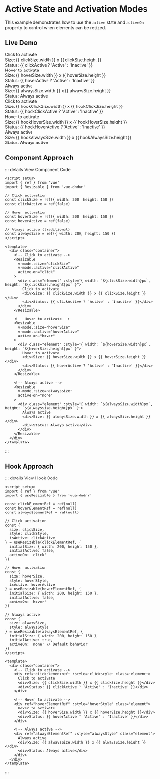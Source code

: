 # Active State and Activation Modes

This example demonstrates how to use the `active` state and `activeOn` property to control when elements can be resized.

## Live Demo

<script setup>
import { ref, shallowRef } from 'vue'
import { Resizable, useResizable } from 'vue-dndnr'

// Component approach - Click activation
const clickSize = shallowRef({ width: 200, height: 150 })
const clickActive = ref(false)

// Component approach - Hover activation
const hoverSize = shallowRef({ width: 200, height: 150 })
const hoverActive = ref(false)

// Component approach - Always active (traditional)
const alwaysSize = shallowRef({ width: 200, height: 150 })

// Hook approach
const clickElementRef = ref(null)
const hoverElementRef = ref(null)
const alwaysElementRef = ref(null)

const {
  size: hookClickSize,
  style: hookClickStyle,
  isActive: hookClickActive
} = useResizable(clickElementRef, {
  initialSize: { width: 200, height: 150 },
  initialActive: false,
  activeOn: 'click'
})

const {
  size: hookHoverSize,
  style: hookHoverStyle,
  isActive: hookHoverActive
} = useResizable(hoverElementRef, {
  initialSize: { width: 200, height: 150 },
  initialActive: false,
  activeOn: 'hover'
})

const {
  size: hookAlwaysSize,
  style: hookAlwaysStyle
} = useResizable(alwaysElementRef, {
  initialSize: { width: 200, height: 150 },
  initialActive: true,
  activeOn: 'none'
})
</script>

<DemoContainer title="Component Approach">
  <div class="flex flex-col space-y-4">
    <div class="flex space-x-4">
      <Resizable
        v-model:size="clickSize"
        v-model:active="clickActive"
        activeOn="click"
        class="demo-container"
      >
        <div
          class="bg-blue-500 text-white p-4 rounded shadow-md flex flex-col justify-center items-center"
          :style="{ width: `${clickSize.width}px`, height: `${clickSize.height}px` }"
        >
          Click to activate
          <div class="text-sm mt-2">Size: {{ clickSize.width }} x {{ clickSize.height }}</div>
          <div class="text-sm mt-1 font-bold">
            Status: {{ clickActive ? 'Active' : 'Inactive' }}
          </div>
        </div>
      </Resizable>
      <Resizable
        v-model:size="hoverSize"
        v-model:active="hoverActive"
        activeOn="hover"
        class="demo-container"
      >
        <div
          class="bg-green-500 text-white p-4 rounded shadow-md flex flex-col justify-center items-center"
          :style="{ width: `${hoverSize.width}px`, height: `${hoverSize.height}px` }"
        >
          Hover to activate
          <div class="text-sm mt-2">Size: {{ hoverSize.width }} x {{ hoverSize.height }}</div>
          <div class="text-sm mt-1 font-bold">
            Status: {{ hoverActive ? 'Active' : 'Inactive' }}
          </div>
        </div>
      </Resizable>
      <Resizable
        v-model:size="alwaysSize"
        activeOn="none"
        class="demo-container"
      >
        <div
          class="bg-purple-500 text-white p-4 rounded shadow-md flex flex-col justify-center items-center"
          :style="{ width: `${alwaysSize.width}px`, height: `${alwaysSize.height}px` }"
        >
          Always active
          <div class="text-sm mt-2">Size: {{ alwaysSize.width }} x {{ alwaysSize.height }}</div>
          <div class="text-sm mt-1 font-bold">
            Status: Always active
          </div>
        </div>
      </Resizable>
    </div>
  </div>
</DemoContainer>

<DemoContainer title="Hook Approach">
  <div class="flex flex-col space-y-4">
    <div class="flex space-x-4">
      <div
        ref="clickElementRef"
        :style="hookClickStyle"
        class="bg-blue-500 text-white p-4 rounded shadow-md flex flex-col justify-center items-center"
      >
        Click to activate
        <div class="text-sm mt-2">Size: {{ hookClickSize.width }} x {{ hookClickSize.height }}</div>
        <div class="text-sm mt-1 font-bold">
          Status: {{ hookClickActive ? 'Active' : 'Inactive' }}
        </div>
      </div>
      <div
        ref="hoverElementRef"
        :style="hookHoverStyle"
        class="bg-green-500 text-white p-4 rounded shadow-md flex flex-col justify-center items-center"
      >
        Hover to activate
        <div class="text-sm mt-2">Size: {{ hookHoverSize.width }} x {{ hookHoverSize.height }}</div>
        <div class="text-sm mt-1 font-bold">
          Status: {{ hookHoverActive ? 'Active' : 'Inactive' }}
        </div>
      </div>
      <div
        ref="alwaysElementRef"
        :style="hookAlwaysStyle"
        class="bg-purple-500 text-white p-4 rounded shadow-md flex flex-col justify-center items-center"
      >
        Always active
        <div class="text-sm mt-2">Size: {{ hookAlwaysSize.width }} x {{ hookAlwaysSize.height }}</div>
        <div class="text-sm mt-1 font-bold">
          Status: Always active
        </div>
      </div>
    </div>
  </div>
</DemoContainer>

## Component Approach

::: details View Component Code
```vue
<script setup>
import { ref } from 'vue'
import { Resizable } from 'vue-dndnr'

// Click activation
const clickSize = ref({ width: 200, height: 150 })
const clickActive = ref(false)

// Hover activation
const hoverSize = ref({ width: 200, height: 150 })
const hoverActive = ref(false)

// Always active (traditional)
const alwaysSize = ref({ width: 200, height: 150 })
</script>

<template>
  <div class="container">
    <!-- Click to activate -->
    <Resizable
      v-model:size="clickSize"
      v-model:active="clickActive"
      active-on="click"
    >
      <div class="element" :style="{ width: `${clickSize.width}px`, height: `${clickSize.height}px` }">
        Click to activate
        <div>Size: {{ clickSize.width }} x {{ clickSize.height }}</div>
        <div>Status: {{ clickActive ? 'Active' : 'Inactive' }}</div>
      </div>
    </Resizable>

    <!-- Hover to activate -->
    <Resizable
      v-model:size="hoverSize"
      v-model:active="hoverActive"
      active-on="hover"
    >
      <div class="element" :style="{ width: `${hoverSize.width}px`, height: `${hoverSize.height}px` }">
        Hover to activate
        <div>Size: {{ hoverSize.width }} x {{ hoverSize.height }}</div>
        <div>Status: {{ hoverActive ? 'Active' : 'Inactive' }}</div>
      </div>
    </Resizable>

    <!-- Always active -->
    <Resizable
      v-model:size="alwaysSize"
      active-on="none"
    >
      <div class="element" :style="{ width: `${alwaysSize.width}px`, height: `${alwaysSize.height}px` }">
        Always active
        <div>Size: {{ alwaysSize.width }} x {{ alwaysSize.height }}</div>
        <div>Status: Always active</div>
      </div>
    </Resizable>
  </div>
</template>
```
:::

## Hook Approach

::: details View Hook Code
```vue
<script setup>
import { ref } from 'vue'
import { useResizable } from 'vue-dndnr'

const clickElementRef = ref(null)
const hoverElementRef = ref(null)
const alwaysElementRef = ref(null)

// Click activation
const {
  size: clickSize,
  style: clickStyle,
  isActive: clickActive
} = useResizable(clickElementRef, {
  initialSize: { width: 200, height: 150 },
  initialActive: false,
  activeOn: 'click'
})

// Hover activation
const {
  size: hoverSize,
  style: hoverStyle,
  isActive: hoverActive
} = useResizable(hoverElementRef, {
  initialSize: { width: 200, height: 150 },
  initialActive: false,
  activeOn: 'hover'
})

// Always active
const {
  size: alwaysSize,
  style: alwaysStyle
} = useResizable(alwaysElementRef, {
  initialSize: { width: 200, height: 150 },
  initialActive: true,
  activeOn: 'none' // Default behavior
})
</script>

<template>
  <div class="container">
    <!-- Click to activate -->
    <div ref="clickElementRef" :style="clickStyle" class="element">
      Click to activate
      <div>Size: {{ clickSize.width }} x {{ clickSize.height }}</div>
      <div>Status: {{ clickActive ? 'Active' : 'Inactive' }}</div>
    </div>

    <!-- Hover to activate -->
    <div ref="hoverElementRef" :style="hoverStyle" class="element">
      Hover to activate
      <div>Size: {{ hoverSize.width }} x {{ hoverSize.height }}</div>
      <div>Status: {{ hoverActive ? 'Active' : 'Inactive' }}</div>
    </div>

    <!-- Always active -->
    <div ref="alwaysElementRef" :style="alwaysStyle" class="element">
      Always active
      <div>Size: {{ alwaysSize.width }} x {{ alwaysSize.height }}</div>
      <div>Status: Always active</div>
    </div>
  </div>
</template>
```
:::
